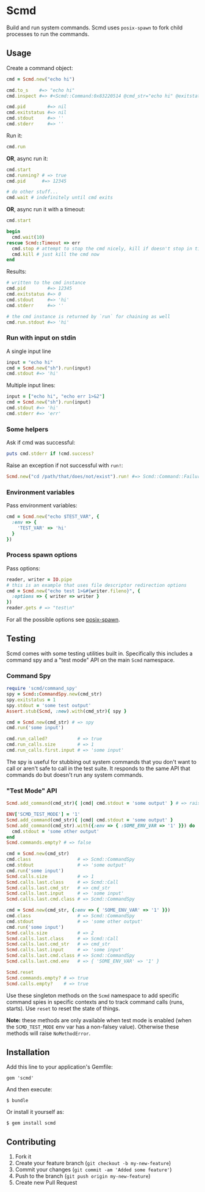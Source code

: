 # Scmd

Build and run system commands.  Scmd uses `posix-spawn` to fork child processes to run the commands.

## Usage

Create a command object:

```ruby
cmd = Scmd.new("echo hi")

cmd.to_s    #=> "echo hi"
cmd.inspect #=> #<Scmd::Command:0x83220514 @cmd_str="echo hi" @exitstatus=nil>

cmd.pid        #=> nil
cmd.exitstatus #=> nil
cmd.stdout     #=> ''
cmd.stderr     #=> ''
```

Run it:

```ruby
cmd.run
```

**OR**, async run it:

```ruby
cmd.start
cmd.running? # => true
cmd.pid      #=> 12345

# do other stuff...
cmd.wait # indefinitely until cmd exits
```

**OR**, async run it with a timeout:

```ruby
cmd.start

begin
  cmd.wait(10)
rescue Scmd::Timeout => err
  cmd.stop # attempt to stop the cmd nicely, kill if doesn't stop in time
  cmd.kill # just kill the cmd now
end
```

Results:

```ruby
# written to the cmd instance
cmd.pid        #=> 12345
cmd.exitstatus #=> 0
cmd.stdout     #=> 'hi'
cmd.stderr     #=> ''

# the cmd instance is returned by `run` for chaining as well
cmd.run.stdout #=> 'hi'
```

### Run with input on stdin

A single input line

```ruby
input = "echo hi"
cmd = Scmd.new("sh").run(input)
cmd.stdout #=> 'hi'
```

Multiple input lines:

```ruby
input = ["echo hi", "echo err 1>&2"]
cmd = Scmd.new("sh").run(input)
cmd.stdout #=> 'hi'
cmd.stderr #=> 'err'
```

### Some helpers

Ask if cmd was successful:

```ruby
puts cmd.stderr if !cmd.success?
```

Raise an exception if not successful with `run!`:

```ruby
Scmd.new("cd /path/that/does/not/exist").run! #=> Scmd::Command::Failure
```

### Environment variables

Pass environment variables:

```ruby
cmd = Scmd.new("echo $TEST_VAR", {
  :env => {
    'TEST_VAR' => 'hi'
  }
})
```

### Process spawn options

Pass options:

```ruby
reader, writer = IO.pipe
# this is an example that uses file descriptor redirection options
cmd = Scmd.new("echo test 1>&#{writer.fileno}", {
  :options => { writer => writer }
})
reader.gets # => "test\n"
```

For all the possible options see [posix-spawn](https://github.com/rtomayko/posix-spawn#status).

## Testing

Scmd comes with some testing utilities built in.  Specifically this includes a command spy and a "test mode" API on the main `Scmd` namespace.

### Command Spy

```ruby
require 'scmd/command_spy'
spy = Scmd::CommandSpy.new(cmd_str)
spy.exitstatus = 1
spy.stdout = 'some test output'
Assert.stub(Scmd, :new).with(cmd_str){ spy }

cmd = Scmd.new(cmd_str) # => spy
cmd.run('some input')

cmd.run_called?           # => true
cmd.run_calls.size        # => 1
cmd.run_calls.first.input # => 'some input'
```

The spy is useful for stubbing out system commands that you don't want to call or aren't safe to call in the test suite.  It responds to the same API that commands do but doesn't run any system commands.

### "Test Mode" API

```ruby
Scmd.add_command(cmd_str){ |cmd| cmd.stdout = 'some output' } # => raises NoMethodError

ENV['SCMD_TEST_MODE'] = '1'
Scmd.add_command(cmd_str){ |cmd| cmd.stdout = 'some output' }
Scmd.add_command(cmd_str).with({:env => { :SOME_ENV_VAR => '1' }}) do |cmd|
  cmd.stdout = 'some other output'
end
Scmd.commands.empty? # => false

cmd = Scmd.new(cmd_str)
cmd.class                 # => Scmd::CommandSpy
cmd.stdout                # => 'some output'
cmd.run('some input')
Scmd.calls.size           # => 1
Scmd.calls.last.class     # => Scmd::Call
Scmd.calls.last.cmd_str   # => cmd_str
Scmd.calls.last.input     # => 'some input'
Scmd.calls.last.cmd.class # => Scmd::CommandSpy

cmd = Scmd.new(cmd_str, {:env => { 'SOME_ENV_VAR' => '1' }})
cmd.class                 # => Scmd::CommandSpy
cmd.stdout                # => 'some other output'
cmd.run('some input')
Scmd.calls.size           # => 2
Scmd.calls.last.class     # => Scmd::Call
Scmd.calls.last.cmd_str   # => cmd_str
Scmd.calls.last.input     # => 'some input'
Scmd.calls.last.cmd.class # => Scmd::CommandSpy
Scmd.calls.last.cmd.env   # => { 'SOME_ENV_VAR' => '1' }

Scmd.reset
Scmd.commands.empty? # => true
Scmd.calls.empty?    # => true
```

Use these singleton methods on the `Scmd` namespace to add specific command spies in specific contexts and to track command calls (runs, starts).  Use `reset` to reset the state of things.

**Note:** these methods are only available when test mode is enabled (when the `SCMD_TEST_MODE` env var has a non-falsey value).  Otherwise these methods will raise `NoMethodError`.

## Installation

Add this line to your application's Gemfile:

    gem 'scmd'

And then execute:

    $ bundle

Or install it yourself as:

    $ gem install scmd

## Contributing

1. Fork it
2. Create your feature branch (`git checkout -b my-new-feature`)
3. Commit your changes (`git commit -am 'Added some feature'`)
4. Push to the branch (`git push origin my-new-feature`)
5. Create new Pull Request
